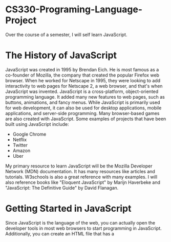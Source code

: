 # CS330-Programing-Language-Project
Over the course of a semester, I will self learn JavaScript.

**The History of JavaScript**
====================================
JavaScript was created in 1995 by Brendan Eich. He is most famous as a co-founder of Mozilla, the company that created the popular Firefox web browser. When he worked for Netscape in 1995, they were looking to add interactivity to web pages for Netscape 2, a web browser, and that's when JavaScript was invented. JavaScript is a cross-platform, object-oriented programming language. It added many new features to web pages, such as buttons, animations, and fancy menus. While JavaScript is primarily used for web development, it can also be used for desktop applications, mobile applications, and server-side programming. Many browser-based games are also created with JavaScript. Some examples of projects that have been built using JavaScript include:


+ Google Chrome
+ Netflix
+ Twitter
+ Amazon
+ Uber


My primary resource to learn JavaScript will be the Mozilla Developer Network (MDN) documentation. It has many resources like articles and tutorials. W3schools is also a great reference with many examples. I will also reference books like "Eloquent JavaScript" by Marijn Haverbeke and "JavaScript: The Definitive Guide" by David Flanagan. 


**Getting Started in JavaScript**
====================================
Since JavaScript is the language of the web, you can actually open the developer tools in most web browsers to start programming in JavaScript. Additionally, you can create an HTML file that has a <script> tag containing JavaScript. If you open the HTML in a web browser, the JavaScript code can be interpreted and executed. You can also use Node.js, which is a JavaScript runtime that allows you to run JavaScript outside of a browser. After downloading Node.js, you can type commands into a terminal to run JavaScript code. There are also special web-based IDEs like CodePen that allow you to execute JavaScript code.
  
There is no one "recommended" programming environment for JavaScript since there are so many ways to run it. For this project, my focus will be on using the Visual Studio Code IDE to write the code and using Node.js and a web browser to run the code.

**Comments in JavaScript**
 ====================================
Comments are often used to add more information about the code and it is ignored by the interpretor. To write single line comments in JavaScript, you type to forward slashes followed by whatever you want in the comment. Here is an example of a comment:

  // This is a comment
  
 To write multi-line comments you would start the comment with /* and end with */. Here is an example of a multi-line comment:
  
  /* this is
  
  a multi-line comment */
  
  
**What Kind of Language is JavaScript? **
 ===============
  JavaScript is an Object-Oriented programming language. Since JavaScript allows type conversion it is considered weakly typed. It is also considered dynamically typed. JavaScript’s variables are not directly associated with certain data types and as such, they can store all the different data types.
  
Naming Conventions in JavaScript
==============
There are a few rules and naming conventions for JavaScript variables.First, there are reserved words that may not be used as variable names. One example of a reserved word is break. I would not be able to call a variable break. Secondly,  The names os variables can not start with a number. A variable called 31street would not be a valid name in JavaScript but street31 would be. Finally, The only special characters allowed in variable names are dollar sign ($) and underscores (_).  While underscores can be used to separate works in the variable such as big_green_frog, most JavaScript developers would capitalize every word in the variable name except for the first and would not include an underscore. This style is called camelCase and it is also the standard for other programing languages. The variable big_green_frog would be written instead as bigGreenFrog.

Data Types
================
Data types can usually fall into one of two categories: primitive and non-primitive. Primitive data types are the building blocks of programming and are usually immutable. Non-primitive data types are more complex than primitive data types. They often hold many values and are mutable. 
  

Primitive Data Types
===========
JavaScript has the following primitive data types:
   +Numbers:
Numbers in JavaScript are straight forward. They can be whole numbers or contain decimal points. Unlike other programing languages, JavaScript does not differentiate between types of numbers like integers or floats.
There are limitiation to numbers in JavaScript. They  can represent numbers up to 2^53 and as low as -2^53. An number bigger or lower than those would not be represented by a number in JavaScript
+BigInt
Since numbers have their limitations, BigInts can be used to represent numbers lower than -2^53 and higher than 2^53. 
+Strings:
Strings are used to represent text. Strings usually have a sequence of characters but they can also contain a single, empty space.
+Booleans
The Boolean data types accepts two values: true or false. 
+Undefined
Undefined means that a value has yet to be assigned to a variable.
+Null:
Null is generally use to point toward a nonexistent object. It is important to note that Null does not mean zero.
+Symbol
Symbols are always unique and immutable. They are used to identify object properties to avoid conflicts with other properties of the object. 
  
Non-primitive Data types
===================
In JavaScript some non-primitive data types are considered objects. Objects can have different properties and methods. They have key-value pairs. 
  
Commons Non-primitive Data Types
+Arrays:
Arrays are a collection of different values stored under a single name. They are resizable. The key value pair consists of the name of the array and each value stored in the array. 
  
+Maps
Maps are similar to arrays except their key value pairs are unique. A map can be an instance of an object.
  

**Resources**
------------
  + w3schools. JavaScript history. https://www.w3schools.com/js/js_history.asp 
  + w3schools. Javascript tutorial. https://www.w3schools.com/js/default.asp
  + The OpenJS Foundation. About Nodejs. https://nodejs.org/en](https://nodejs.org/en/about)
  + Mozilla. JavaScript Reference. https://developer.mozilla.org/en-US/docs/Web/JavaScript/Reference
  + Mozilla. Javascript Guide. https://developer.mozilla.org/en-US/docs/Web/JavaScript/Guide/Introduction
  + Haverbeke, M. (2019). Eloquent javascript: A modern introduction to programming. No Starch Press. 
  + FLANAGAN, D. (2020). JAVASCRIPT the definitive guide. O’REILLY MEDIA, INC, USA. 
  
